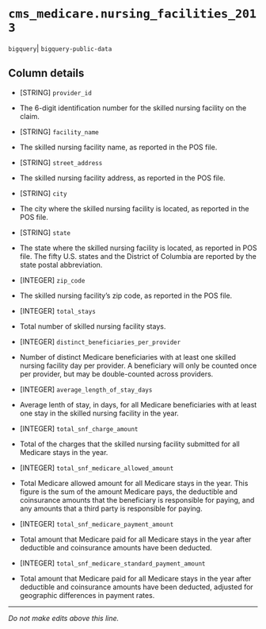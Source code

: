 # `cms_medicare.nursing_facilities_2013`
`bigquery`| `bigquery-public-data`

## Column details
* [STRING]    `provider_id`
 - The 6-digit identification number for the skilled nursing facility on the claim.
* [STRING]    `facility_name`
 - The skilled nursing facility name, as reported in the POS file.
* [STRING]    `street_address`
 - The skilled nursing facility address, as reported in the POS file.
* [STRING]    `city`
 - The city where the skilled nursing facility is located, as reported in the POS file.
* [STRING]    `state`
 - The state where the skilled nursing facility is located, as reported in POS file. The fifty U.S. states and the District of Columbia are reported by the state postal abbreviation.
* [INTEGER]   `zip_code`
 - The skilled nursing facility’s zip code, as reported in the POS file.
* [INTEGER]   `total_stays`
 - Total number of skilled nursing facility stays.
* [INTEGER]   `distinct_beneficiaries_per_provider`
 - Number of distinct Medicare beneficiaries with at least one skilled nursing facility day per provider. A beneficiary will only be counted once per provider, but may be double-counted across providers.
* [INTEGER]   `average_length_of_stay_days`
 - Average lenth of stay, in days, for all Medicare beneficiaries with at least one stay in the skilled nursing facility in the year.
* [INTEGER]   `total_snf_charge_amount`
 - Total of the charges that the skilled nursing facility submitted for all Medicare stays in the year.
* [INTEGER]   `total_snf_medicare_allowed_amount`
 - Total Medicare allowed amount for all Medicare stays in the year. This figure is the sum of the amount Medicare pays, the deductible and coinsurance amounts that the beneficiary is responsible for paying, and any amounts that a third party is responsible for paying.
* [INTEGER]   `total_snf_medicare_payment_amount`
 - Total amount that Medicare paid for all Medicare stays in the year after deductible and coinsurance amounts have been deducted.
* [INTEGER]   `total_snf_medicare_standard_payment_amount`
 - Total amount that Medicare paid for all Medicare stays in the year after deductible and coinsurance amounts have been deducted, adjusted for geographic differences in payment rates.

-------------------------------------------------------------------------------
*Do not make edits above this line.*
